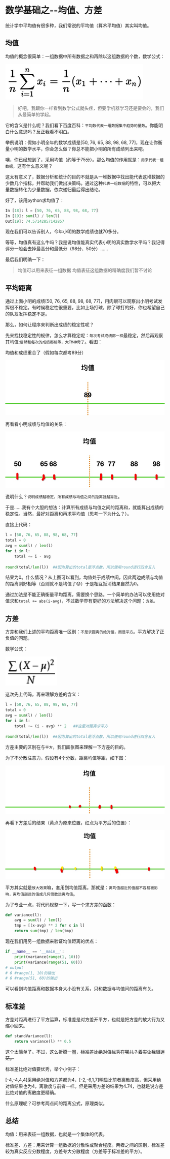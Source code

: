 # 数学基础之--均值、方差

统计学中平均值有很多种，我们常说的平均值（算术平均值）其实叫均值。


## 均值

均值的概念很简单：一组数据中所有数据之和再除以这组数据的个数，数学公式：

![](media/15140425469147/15140445019413.jpg)

> 好吧，我跟你一样看到数学公式就头疼，但要学机器学习还是要会的，我们从最简单的学起。

它的含义是什么呢？我们看下百度百科：`平均数代表一组数据集中趋势的量数`。你能明白什么意思吗？反正我看不明白。

举例说明：假如小明全年的数学成绩是[50, 76, 65, 88, 98, 68, 77]，现在让你衡量小明的数学水平，你会怎么做？你总不能把小明的所有成绩列出来吧。

噢，你已经想到了，采用均值（约等于75分）。那么均值的作用就是：`用来代表一组数据`，这有什么意义呢？

这太有意义了，数据分析和统计的目的不就是从一堆数据中找出能代表这堆数据的少数几个指标，并帮助我们做出决策吗。通过这种`代表一组数据`的特性，可以把大量数据转化为少量数据，依次递归最后得出结论。

好了，该用python求均值了：

```python
In [18]: l = [50, 76, 65, 88, 98, 68, 77]
In [19]: sum(l) / len(l)
Out[19]: 74.57142857142857
```

现在我们可以告诉别人，今年小明的数学成绩也就70多分。

等等，均值真有这么牛吗？我是说均值能真实代表小明的真实数学水平吗？我记得评分一般会去掉最高分和最低分（98分、50分）……

最后我们明确一下：

> 均值可以用来表征一组数据
> 均值表征这组数据的精确度我们暂不讨论


## 平均距离

通过上面小明的成绩[50, 76, 65, 88, 98, 68, 77]，用肉眼可以观察出小明考试发挥很不稳定。有时候稳定性很重要，比如上场打球，除了球打的好，你也希望自己的队友发挥稳定不是。

那么，如何让程序来判断出成绩的稳定性呢？

先来找找稳定性的规律，怎么才算稳定呢：`每次考试成绩都一样`最稳定，然后再观察其均值:`居然和每次的成绩都相等，太TM神奇了`。看图：

均值和成绩重合了（假如每次都考89分）

![](media/15140425469147/15140522235871.jpg)


再看看小明成绩与均值的关系：

![](media/15140425469147/15140520846458.jpg)

说明什么？`说明成绩越稳定，所有成绩与均值之间的距离就越靠近`。

于是……我有个大胆的想法：计算所有成绩与均值之间的距离和，就能算出成绩的稳定性。当然，最好对距离和再求平均值（思考一下为什么？）。

直接上代码：

```python
l = [50, 76, 65, 88, 98, 68, 77]
total = 0
avg = sum(l) / len(l)
for i in l:
	total += i - avg
	
round(total/len(l))  ##因为算出的total是浮点数，所以使用round进行四舍五入
```

结果为0。什么情况？从上图可以看到，均值处于成绩中间，因此两边成绩与均值的距离刚好相等（否则就不是均值了😓）于是相互抵消结果自然为0。

通过加法是不能正确衡量平均距离，需要换个思路。一个简单的办法可以使用绝对值求和`total += abs(i-avg)`，不过数学界有更好的方法解决这个问题：`方差`。


## 方差

方差和我们上述的平均距离唯一区别：`不是求距离的绝对值，而是平方`。平方解决了正负值的问题。

数学公式：

![](media/15140425469147/15140571158090.jpg)


这次先上代码，再来理解方差的含义：

```python
l = [50, 76, 65, 88, 98, 68, 77]
total = 0
avg = sum(l) / len(l)
for i in l:
	total += (i - avg) ** 2   ##这里对距离求平方
	
round(total/len(l))  ##因为算出的total是浮点数，所以使用round进行四舍五入
```

方差主要的区别在与`平方`，我们画张图来理解一下方差的目的。

为了不分散注意力，假设有4个分数，距离均值等距，如下图：

![](media/15140425469147/15140558217222.jpg)

再看下方差后的结果（黄点为原来位置，红点为平方后的位置）：

![](media/15140425469147/15140560066366.jpg)

平方其实就是`放大效果`嘛，套用到均值距离，那就是：`离均值越近的值越不容易被影响，离均值越远的值成几何倍数远离均值`。

为了专业一点，将代码规整一下，写一个求方差的函数：

```python
def variance(l):
    avg = sum(l) / len(l)
    tmp = [(x-avg) ** 2 for x in l]
    return sum(tmp) / len(tmp)
```

现在我们用另一组数据来验证均值距离的优点：

```python
if __name__ == '__main__':
    print(variance(range(1, 10)))
    print(variance(range(51, 60)))
# output
# 6 #range(1, 10)的输出
# 6 #range(51, 60)的输出
```

可以看到均值距离和数据本身大小没有关系，只和数据与均值间的距离有关。

## 标准差

方差对距离进行了平方运算，标准差是对方差开平方，也就是把方差的放大行为又缩小回来。

```python
def standVariance(l):
    return variance(l) ** 0.5
```

这个太简单了。不过，这么折腾一圈，~~标准差比绝对值优秀在哪儿？着实让我很迷茫。~~

标准差比绝对值要优秀，举个小例子：

[-4,-4,4,4]采用绝对值和方差都为4，[-2,-6,1,7]明显比前者离散度高，但采用绝对值结果也为4，离散度与前者一样。但是采用方差的结果为4.74，也就是说方差比绝对值的离散度更精确。

什么原理呢？可参考两点间的距离公式，原理类似。


## 总结

均值：用来表征一组数据，也就是一个集体的代表。

标准差、方差：用来计算一组数据的分散性或聚合程度。两者之间的区别，标准差较为真实反应分数程度，方差夸大分散程度（方差等于标准差的平方）。



